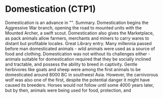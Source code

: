 # Domestication (CTP1)

Domestication is an advance in "".
Summary.
Domestication begins the Aggressive War branch, opening the road to mounted units with the Mounted Archer, a swift scout. Domestication also gives the Marketplace, as pack animals allow farmers, merchants and miners to carry wares to distant but profitable locales.
Great Library entry.
Many millennia passed before man domesticated animals - wild animals were used as a source of food and clothing. Domestication was not without its challenges either - animals suitable for domestication required that they be socially inclined and tractable, and possess the ability to breed in captivity. Gentle herbivores like goats and sheep were among the first animals to be domesticated around 8000 BC in southwest Asia. However, the carnivorous wolf was also one of the first, despite the potential danger it might have caused its breeders. Horses would not follow until some 4000 years later, but by then, animals were being used for food, protection, and